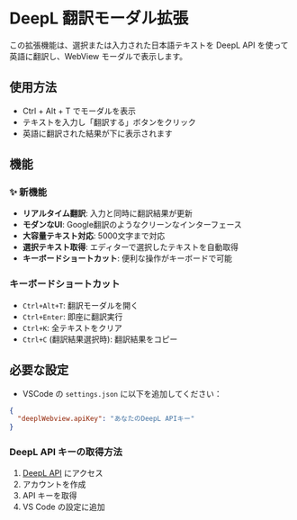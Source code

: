 # DeepL 翻訳モーダル拡張

この拡張機能は、選択または入力された日本語テキストを DeepL API を使って英語に翻訳し、WebView モーダルで表示します。

## 使用方法

- Ctrl + Alt + T でモーダルを表示
- テキストを入力し「翻訳する」ボタンをクリック
- 英語に翻訳された結果が下に表示されます

## 機能

### ✨ 新機能
- **リアルタイム翻訳**: 入力と同時に翻訳結果が更新
- **モダンなUI**: Google翻訳のようなクリーンなインターフェース
- **大容量テキスト対応**: 5000文字まで対応
- **選択テキスト取得**: エディターで選択したテキストを自動取得
- **キーボードショートカット**: 便利な操作がキーボードで可能

### キーボードショートカット
- `Ctrl+Alt+T`: 翻訳モーダルを開く
- `Ctrl+Enter`: 即座に翻訳実行
- `Ctrl+K`: 全テキストをクリア
- `Ctrl+C` (翻訳結果選択時): 翻訳結果をコピー

## 必要な設定

- VSCode の `settings.json` に以下を追加してください：

```json
{
  "deeplWebview.apiKey": "あなたのDeepL APIキー"
}
```

### DeepL API キーの取得方法
1. [DeepL API](https://www.deepl.com/ja/pro-api) にアクセス
2. アカウントを作成
3. API キーを取得
4. VS Code の設定に追加
